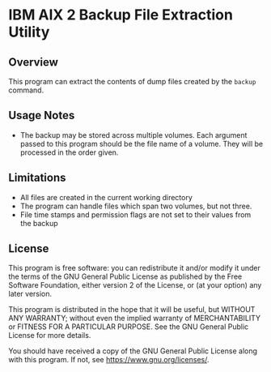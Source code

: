# IBM AIX 2 Backup File Extraction Utility

## Overview

This program can extract the contents of dump files created by the `backup` command.

## Usage Notes

* The backup may be stored across multiple volumes. Each argument passed to this
program should be the file name of a volume. They will be processed in the order given.

## Limitations

* All files are created in the current working directory
* The program can handle files which span two volumes, but not three.
* File time stamps and permission flags are not set to their values from the backup

## License

This program is free software: you can redistribute it and/or modify it under the terms of the GNU General Public License as published by the Free Software Foundation, either version 2 of the License, or (at your option) any later version.

This program is distributed in the hope that it will be useful, but WITHOUT ANY WARRANTY; without even the implied warranty of MERCHANTABILITY or FITNESS FOR A PARTICULAR PURPOSE. See the GNU General Public License for more details.

You should have received a copy of the GNU General Public License along with this program. If not, see <https://www.gnu.org/licenses/>.
